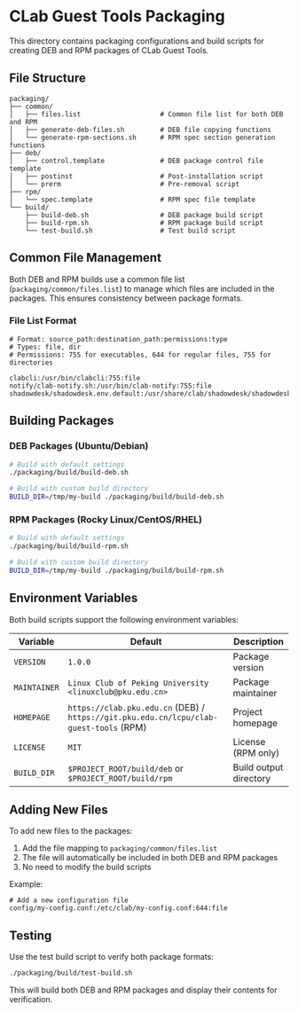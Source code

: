 # CLab Guest Tools Packaging

This directory contains packaging configurations and build scripts for creating DEB and RPM packages of CLab Guest Tools.

## File Structure

```
packaging/
├── common/
│   ├── files.list                    # Common file list for both DEB and RPM
│   ├── generate-deb-files.sh         # DEB file copying functions
│   └── generate-rpm-sections.sh      # RPM spec section generation functions
├── deb/
│   ├── control.template              # DEB package control file template
│   ├── postinst                      # Post-installation script
│   └── prerm                         # Pre-removal script
├── rpm/
│   └── spec.template                 # RPM spec file template
└── build/
    ├── build-deb.sh                  # DEB package build script
    ├── build-rpm.sh                  # RPM package build script
    └── test-build.sh                 # Test build script
```

## Common File Management

Both DEB and RPM builds use a common file list (`packaging/common/files.list`) to manage which files are included in the packages. This ensures consistency between package formats.

### File List Format

```
# Format: source_path:destination_path:permissions:type
# Types: file, dir
# Permissions: 755 for executables, 644 for regular files, 755 for directories

clabcli:/usr/bin/clabcli:755:file
notify/clab-notify.sh:/usr/bin/clab-notify:755:file
shadowdesk/shadowdesk.env.default:/usr/share/clab/shadowdesk/shadowdesk.env.default:644:file
```

## Building Packages

### DEB Packages (Ubuntu/Debian)

```bash
# Build with default settings
./packaging/build/build-deb.sh

# Build with custom build directory
BUILD_DIR=/tmp/my-build ./packaging/build/build-deb.sh

```

### RPM Packages (Rocky Linux/CentOS/RHEL)

```bash
# Build with default settings
./packaging/build/build-rpm.sh

# Build with custom build directory
BUILD_DIR=/tmp/my-build ./packaging/build/build-rpm.sh
```

## Environment Variables

Both build scripts support the following environment variables:

| Variable | Default | Description |
|----------|---------|-------------|
| `VERSION` | `1.0.0` | Package version |
| `MAINTAINER` | `Linux Club of Peking University <linuxclub@pku.edu.cn>` | Package maintainer |
| `HOMEPAGE` | `https://clab.pku.edu.cn` (DEB) / `https://git.pku.edu.cn/lcpu/clab-guest-tools` (RPM) | Project homepage |
| `LICENSE` | `MIT` | License (RPM only) |
| `BUILD_DIR` | `$PROJECT_ROOT/build/deb` or `$PROJECT_ROOT/build/rpm` | Build output directory |

## Adding New Files

To add new files to the packages:

1. Add the file mapping to `packaging/common/files.list`
2. The file will automatically be included in both DEB and RPM packages
3. No need to modify the build scripts

Example:
```
# Add a new configuration file
config/my-config.conf:/etc/clab/my-config.conf:644:file
```

## Testing

Use the test build script to verify both package formats:

```bash
./packaging/build/test-build.sh
```

This will build both DEB and RPM packages and display their contents for verification.
